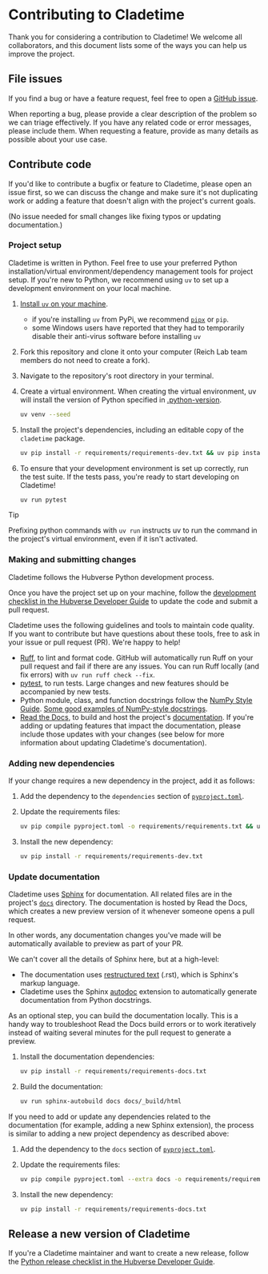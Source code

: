# Contributing to Cladetime

Thank you for considering a contribution to Cladetime! We welcome all
collaborators, and this document lists some of the ways you can help us
improve the project.

## File issues

If you find a bug or have a feature request, feel free to open a
[GitHub issue](https://github.com/reichlab/cladetime/issues).

When reporting a bug, please provide a clear description of the problem so we
can triage effectively. If you have any related code or error messages, please
include them. When requesting a feature, provide as many details as possible
about your use case.

## Contribute code

If you'd like to contribute a bugfix or feature to Cladetime, please open an
issue first, so we can discuss the change and make sure it's not duplicating
work or adding a feature that doesn't align with the project's current goals.

(No issue needed for small changes like fixing typos or updating
documentation.)

### Project setup

Cladetime is written in Python. Feel free to use your preferred Python
installation/virtual environment/dependency management tools for project setup.
If you're new to Python, we recommend using `uv` to set up a development
environment on your local machine.

1. [Install `uv` on your machine](https://docs.astral.sh/uv/getting-started/installation/).
    - if you're installing `uv` from PyPi, we recommend
    [`pipx`](https://pipx.pypa.io/stable/installation/) or `pip`.
    - some Windows users have reported that they had to temporarily disable
    their anti-virus software before installing `uv`

2. Fork this repository and clone it onto your computer (Reich Lab team
members do not need to create a fork).

3. Navigate to the repository's root directory in your terminal.

4. Create a virtual environment. When creating the virtual environment, uv
will install the version of Python specified in
[.python-version](.python-version).

    ```bash
    uv venv --seed
    ```

5. Install the project's dependencies, including an editable copy of the
`cladetime` package.

    ```bash
    uv pip install -r requirements/requirements-dev.txt && uv pip install -e .
    ```

6. To ensure that your development environment is set up correctly, run the
test suite. If the tests pass, you're ready to start developing on Cladetime!

    ```bash
    uv run pytest
    ```

> [!TIP]
> Prefixing python commands with `uv run` instructs uv to run the command
> in the project's virtual environment, even if it isn't activated.

### Making and submitting changes

Cladetime follows the Hubverse Python development process.

Once you have the project set up on your machine, follow the
[development checklist in the Hubverse Developer Guide](https://hubverse.io/en/latest/developer/python.html#checklists)
to update the code and submit a pull request.

Cladetime uses the following guidelines and tools to maintain code quality.
If you want to contribute but have questions about these tools, free to ask
in your issue or pull request (PR). We're happy to help!

- [Ruff](https://docs.astral.sh/ruff/), to lint and format code. GitHub will
automatically run Ruff on your pull request and fail if there are any issues.
You can run Ruff locally (and fix errors) with `uv run ruff check --fix`.
- [pytest](https://docs.pytest.org/en/stable/), to run tests. Large changes
and new features should be accompanied by new tests.
- Python module, class, and function docstrings follow the
[NumPy Style Guide](https://numpydoc.readthedocs.io/en/latest/format.html).
[Some good examples of NumPy-style docstrings](https://sphinxcontrib-napoleon.readthedocs.io/en/latest/example_numpy.html).
- [Read the Docs](https://readthedocs.org/), to build and host the project's
[documentation](https://cladetime.readthedocs.io/en/latest/).
If you're adding or updating features that impact the documentation, please
include those updates with your changes (see below for more information about
updating Cladetime's documentation).

### Adding new dependencies

If your change requires a new dependency in the project, add it as follows:

1. Add the dependency to the `dependencies` section of [`pyproject.toml`](pyproject.toml).
2. Update the requirements files:

    ```bash
    uv pip compile pyproject.toml -o requirements/requirements.txt && uv pip compile pyproject.toml --extra dev -o requirements/requirements-dev.txt
    ```

3. Install the new dependency:

    ```bash
    uv pip install -r requirements/requirements-dev.txt
    ```

### Update documentation

Cladetime uses [Sphinx](https://www.sphinx-doc.org/en/master/) for
documentation. All related files are in the project's
[`docs`](docs/) directory. The documentation is hosted by Read the Docs, which creates
a new preview version of it whenever someone opens a pull request.

In other words, any documentation changes you've made will be automatically
available to preview as part of your PR.

We can't cover all the details of Sphinx here, but at a high-level:

- The documentation uses
[restructured text](https://www.sphinx-doc.org/en/master/usage/restructuredtext/basics.html)
(.rst), which is Sphinx's markup language.
- Cladetime uses the Sphinx
[autodoc](https://www.sphinx-doc.org/en/master/usage/extensions/autodoc.html)
extension to automatically generate documentation from Python docstrings.

As an optional step, you can build the documentation locally. This is a handy
way to troubleshoot Read the Docs build errors or to work iteratively instead
of waiting several minutes for the pull request to generate a preview.

1. Install the documentation dependencies:

    ```bash
    uv pip install -r requirements/requirements-docs.txt
    ```

2. Build the documentation:

    ```bash
    uv run sphinx-autobuild docs docs/_build/html
    ```

If you need to add or update any dependencies related to the documentation
(for example, adding a new Sphinx extension), the process is similar to
adding a new project dependency as described above:

1. Add the dependency to the `docs` section of [`pyproject.toml`](pyproject.toml).
2. Update the requirements files:

    ```bash
    uv pip compile pyproject.toml --extra docs -o requirements/requirements-docs.txt
    ```

3. Install the new dependency:

    ```bash
    uv pip install -r requirements/requirements-docs.txt
    ```

## Release a new version of Cladetime

If you're a Cladetime maintainer and want to create a new release, follow the
[Python release checklist in the Hubverse Developer Guide](https://hubverse.io/en/latest/developer/python.html#release-checklist).
